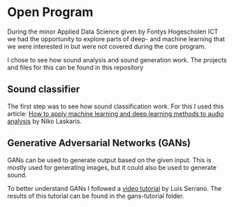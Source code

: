 # Open Program
During the minor Applied Data Science given by Fontys Hogescholen ICT we had the opportunity to explore parts of deep- and machine learning that we were interested in but were not covered during the core program. 

I chose to see how sound analysis and sound generation work. The projects and files for this can be found in this repository

## Sound classifier
The first step was to see how sound classification work. For this I used this article: [How to apply machine learning and deep learning methods to audio analysis](https://towardsdatascience.com/how-to-apply-machine-learning-and-deep-learning-methods-to-audio-analysis-615e286fcbbc) by Niko Laskaris. 

## Generative Adversarial Networks (GANs)
GANs can be used to generate output based on the given input. This is mostly used for generating images, but it could also be used to generate sound.

To better understand GANs I followed a [video tutorial](https://www.youtube.com/watch?v=8L11aMN5KY8) by Luis Serrano. The results of this tutorial can be found in the gans-tutorial folder.